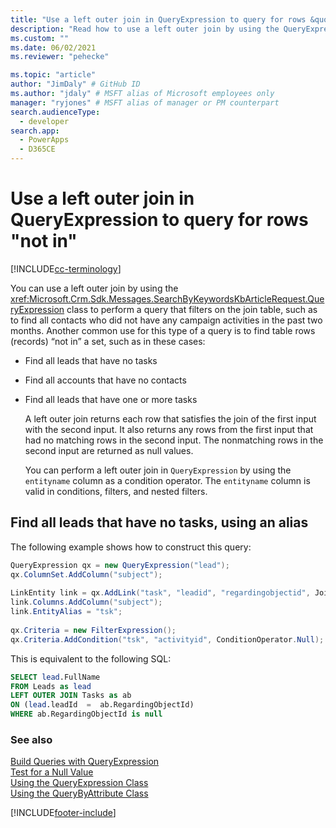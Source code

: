 ```yaml
---
title: "Use a left outer join in QueryExpression to query for rows &quot;not in&quot; (Microsoft Dataverse) | Microsoft Docs" # Intent and product brand in a unique string of 43-59 chars including spaces
description: "Read how to use a left outer join by using the QueryExpression class to perform a query that filters on the join table and build a query to find table rows &quot;not in&quot; a set." # 115-145 characters including spaces. This abstract displays in the search result.
ms.custom: ""
ms.date: 06/02/2021
ms.reviewer: "pehecke"

ms.topic: "article"
author: "JimDaly" # GitHub ID
ms.author: "jdaly" # MSFT alias of Microsoft employees only
manager: "ryjones" # MSFT alias of manager or PM counterpart
search.audienceType: 
  - developer
search.app: 
  - PowerApps
  - D365CE
---
```


# Use a left outer join in QueryExpression to query for rows "not in"

[!INCLUDE[cc-terminology](../includes/cc-terminology.md)]

You can use a left outer join by using the <xref:Microsoft.Crm.Sdk.Messages.SearchByKeywordsKbArticleRequest.QueryExpression> class to perform a query that filters on the join table, such as to find all contacts who did not have any campaign activities in the past two months. Another common use for this type of a query is to find table rows (records) “not in” a set, such as in these cases:  
  
- Find all leads that have no tasks  
  
- Find all accounts that have no contacts  
  
- Find all leads that have one or more tasks  
  
  A left outer join returns each row that satisfies the join of the first input with the second input. It also returns any rows from the first input that had no matching rows in the second input. The nonmatching rows in the second input are returned as null values.  
  
  You can perform a left outer join in `QueryExpression` by using the `entityname` column as a condition operator. The `entityname` column is valid in conditions, filters, and nested filters.  
  
## Find all leads that have no tasks, using an alias  

The following example shows how to construct this query:  
  
```csharp
QueryExpression qx = new QueryExpression("lead");  
qx.ColumnSet.AddColumn("subject");  
  
LinkEntity link = qx.AddLink("task", "leadid", "regardingobjectid", JoinOperator.LeftOuter);  
link.Columns.AddColumn("subject");  
link.EntityAlias = "tsk";  
  
qx.Criteria = new FilterExpression();  
qx.Criteria.AddCondition("tsk", "activityid", ConditionOperator.Null);
```  
  
This is equivalent to the following SQL:  
  
```sql
SELECT lead.FullName  
FROM Leads as lead  
LEFT OUTER JOIN Tasks as ab  
ON (lead.leadId  =  ab.RegardingObjectId)  
WHERE ab.RegardingObjectId is null
```  
  
### See also

 [Build Queries with QueryExpression](build-queries-with-queryexpression.md)   
 [Test for a Null Value](/dynamics365/customer-engagement/developer/test-null-value)   
 [Using the QueryExpression Class](use-queryexpression-class.md)   
 [Using the QueryByAttribute Class](use-querybyattribute-class.md)

[!INCLUDE[footer-include](../../../includes/footer-banner.md)]
